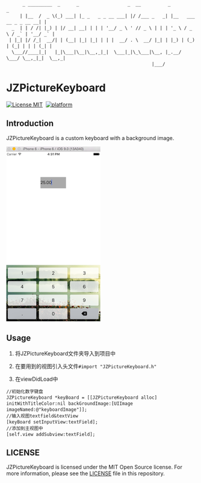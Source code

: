 ```
      _ _________  _      _                  _  __          _                         _ 
     | |__  /  _ \(_) ___| |_ _   _ _ __ ___| |/ /___ _   _| |__   ___   __ _ _ __ __| |
  _  | | / /| |_) | |/ __| __| | | | '__/ _ \ ' // _ \ | | | '_ \ / _ \ / _` | '__/ _` |
 | |_| |/ /_|  __/| | (__| |_| |_| | | |  __/ . \  __/ |_| | |_) | (_) | (_| | | | (_| |
  \___//____|_|   |_|\___|\__|\__,_|_|  \___|_|\_\___|\__, |_.__/ \___/ \__,_|_|  \__,_|
                                                      |___/                             
```


# JZPictureKeyboard

[![License MIT](https://img.shields.io/badge/license-MIT-green.svg?style=flat)](myGithub)&nbsp;
[![platform](https://img.shields.io/badge/platform-ios-lightgray.svg?style=flat)][myGithub]&nbsp;


## Introduction


JZPictureKeyboard is a custom keyboard with a background image.

![](https://raw.githubusercontent.com/RoyalMjz/JZPictureKeyboard/master/Screenshots/Screenshots.png)

## Usage


1. 将JZPictureKeyboard文件夹导入到项目中

2. 在要用到的视图引入头文件`#import "JZPictureKeyboard.h"`

3. 在viewDidLoad中

```
//初始化数字键盘
JZPictureKeyboard *keyBoard = [[JZPictureKeyboard alloc] initWithTitleColor:nil backGroundImage:[UIImage imageNamed:@"keyboardImage"]];
//输入视图textfield&textView
[keyBoard setInputView:textField];
//添加到主视图中
[self.view addSubview:textField];

```


## LICENSE

JZPictureKeyboard is licensed under the MIT Open Source license. For more information, please see the [LICENSE](https://raw.githubusercontent.com/RoyalMjz/JZPictureKeyboard/master/LICENSE) file in this repository.



[myGithub]: https://github.com/RoyalMjz/JZPictureKeyboard